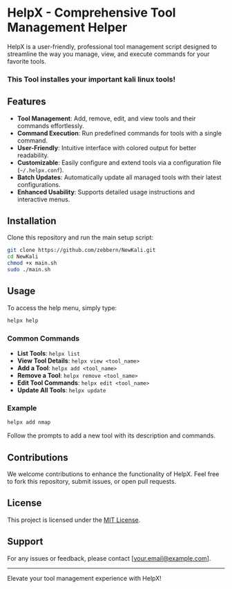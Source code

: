 # HelpX - Comprehensive Tool Management Helper

HelpX is a user-friendly, professional tool management script designed to streamline the way you manage, view, and execute commands for your favorite tools. 

### This Tool installes your important kali linux tools!

## Features

- **Tool Management**: Add, remove, edit, and view tools and their commands effortlessly.
- **Command Execution**: Run predefined commands for tools with a single command.
- **User-Friendly**: Intuitive interface with colored output for better readability.
- **Customizable**: Easily configure and extend tools via a configuration file (`~/.helpx.conf`).
- **Batch Updates**: Automatically update all managed tools with their latest configurations.
- **Enhanced Usability**: Supports detailed usage instructions and interactive menus.

## Installation

Clone this repository and run the main setup script:

```bash
git clone https://github.com/zebbern/NewKali.git
cd NewKali
chmod +x main.sh
sudo ./main.sh
```

## Usage

To access the help menu, simply type:

```bash
helpx help
```

### Common Commands

- **List Tools**: `helpx list`
- **View Tool Details**: `helpx view <tool_name>`
- **Add a Tool**: `helpx add <tool_name>`
- **Remove a Tool**: `helpx remove <tool_name>`
- **Edit Tool Commands**: `helpx edit <tool_name>`
- **Update All Tools**: `helpx update`

### Example

```bash
helpx add nmap
```
Follow the prompts to add a new tool with its description and commands.

## Contributions

We welcome contributions to enhance the functionality of HelpX. Feel free to fork this repository, submit issues, or open pull requests.

## License

This project is licensed under the [MIT License](LICENSE).

## Support

For any issues or feedback, please contact [your.email@example.com].

---

Elevate your tool management experience with HelpX!
